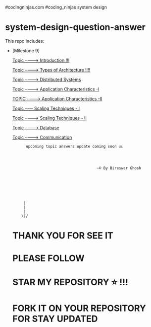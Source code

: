#codingninjas.com
#coding_ninjas system design
# system-design-question-answer



This repo includes:
- [Milestone 9] 
 
  [Topic ----> Introduction !!!](https://github.com/bireswarghosh/system-design-question-answer/blob/main/Topic%20----%3E%20Introduction)

  [Topic ----> Types of Architecture  !!!!](https://github.com/bireswarghosh/system-design-question-answer/blob/main/Topic%20----%3E%20Types%20of%20Architecture%20%20!!!!)
 
   [Topic ----> Distributed Systems](https://github.com/bireswarghosh/system-design-question-answer/blob/main/Topic%20----%3E%20Distributed%20Systems)

   [Topic ----> Application Characteristics -I](https://github.com/bireswarghosh/system-design-question-answer/blob/main/Topic%20----%3E%20Application%20Characteristics%20-I)

   [TOPIC ----> Application Characteristics -II](https://github.com/bireswarghosh/system-design-question-answer/blob/main/TOPIC%20----%3E%20Application%20Characteristics%20-II)

   [Topic ---- Scaling Techniques - I](https://github.com/bireswarghosh/system-design-question-answer/blob/main/Topic%20----%20Scaling%20Techniques%20-%20I)


   [Topic ----> Scaling Techniques - II](https://github.com/bireswarghosh/system-design-question-answer/blob/main/Topic%20----%3E%20Scaling%20Techniques%20-%20II)

   [Topic ----> Database](https://github.com/bireswarghosh/system-design-question-answer/blob/main/Topic%20----%3E%20Database)
        
        
   [Topic ----> Communication](https://github.com/bireswarghosh/system-design-question-answer/blob/main/Topic%20----%3E%20Communication)     
        
        
        
        
            upcoming topic answers update coming soon 🔜 


 
  
                                            ~© By Bireswar Ghosh
  
 
     
 
 


           |
           |
           |
          \|/
         
    # THANK YOU FOR SEE IT      
    # PLEASE FOLLOW         
    # STAR MY REPOSITORY ⭐ !!!    
    # FORK IT ON YOUR REPOSITORY FOR STAY UPDATED 
 
 
 
 

